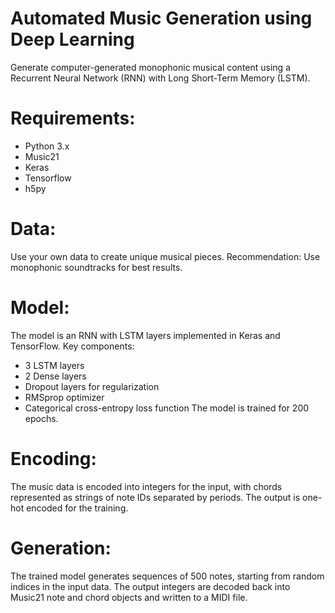 # Automated Music Generation using Deep Learning

Generate computer-generated monophonic musical content using a Recurrent Neural Network (RNN) with Long Short-Term Memory (LSTM).


# Requirements:
- Python 3.x
- Music21
- Keras
- Tensorflow
- h5py

# Data:

Use your own data to create unique musical pieces. Recommendation: Use monophonic soundtracks for best results.

# Model:
The model is an RNN with LSTM layers implemented in Keras and TensorFlow. Key components:
- 3 LSTM layers
- 2 Dense layers
- Dropout layers for regularization
- RMSprop optimizer
- Categorical cross-entropy loss function
The model is trained for 200 epochs.

# Encoding:

The music data is encoded into integers for the input, with chords represented as strings of note IDs separated by periods. The output is one-hot encoded for the training.

# Generation:

The trained model generates sequences of 500 notes, starting from random indices in the input data. The output integers are decoded back into Music21 note and chord objects and written to a MIDI file.
